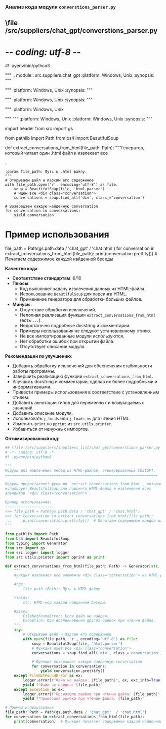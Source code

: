 ### **Анализ кода модуля `converstions_parser.py`**

## \file /src/suppliers/chat_gpt/converstions_parser.py
# -*- coding: utf-8 -*-
#! .pyenv/bin/python3

"""
.. module:: src.suppliers.chat_gpt 
    :platform: Windows, Unix
    :synopsis:
"""

"""
    :platform: Windows, Unix
    :synopsis:
"""

"""
    :platform: Windows, Unix
    :synopsis:
"""

"""
  :platform: Windows, Unix

"""
"""
  :platform: Windows, Unix
  :platform: Windows, Unix
  :synopsis:
"""
  
import header
from src import gs

from pathlib import Path
from bs4 import BeautifulSoup

def extract_conversations_from_html(file_path: Path):
    """Генератор, который читает один .html файл и извлекает все <div class="conversation">.

    :param file_path: Путь к .html файлу.
    """
    # Открываем файл и парсим его содержимое
    with file_path.open('r', encoding='utf-8') as file:
        soup = BeautifulSoup(file, 'html.parser')
        # Ищем все <div class="conversation">
        conversations = soup.find_all('div', class_='conversation')
        ...
    # Возвращаем каждую найденную conversation
    for conversation in conversations:
        yield conversation

# Пример использования
file_path = Path(gs.path.data / 'chat_gpt'  / 'chat.html')
for conversation in extract_conversations_from_html(file_path):
    print(conversation.prettify())  # Печатаем содержимое каждой найденной беседы


**Качество кода**:
- **Соответствие стандартам**: 6/10
- **Плюсы**:
  - Код выполняет задачу извлечения данных из HTML-файла.
  - Использование `BeautifulSoup` для парсинга HTML.
  - Применение генератора для обработки больших файлов.
- **Минусы**:
  - Отсутствие обработки исключений.
  - Неполная реализация функции `extract_conversations_from_html` (есть `...`).
  - Недостаточно подробные docstring и комментарии.
  - Примеры использования не следуют установленному стилю.
  - Не все импортированные модули используются.
  - Нет обработки ошибок при открытии файла.
  - Отсутствует описание модуля.

**Рекомендации по улучшению**:
- Добавить обработку исключений для обеспечения стабильности работы программы.
- Завершить реализацию функции `extract_conversations_from_html`.
- Улучшить docstring и комментарии, сделав их более подробными и информативными.
- Привести примеры использования в соответствие с установленным стилем.
- Добавить аннотации типов для переменных и возвращаемых значений.
- Добавить описание модуля.
- Использовать `j_loads` или `j_loads_ns` для чтения HTML.
- Изменить `print` на `pprint` из `src.utils.printer`.
- Избавиться от ненужных импортов.

**Оптимизированный код**:

```python
## \file /src/suppliers/suppliers_list/chat_gpt/converstions_parser.py
# -*- coding: utf-8 -*-
#! .pyenv/bin/python3

"""
Модуль для извлечения бесед из HTML-файлов, сгенерированных ChatGPT.
=====================================================================

Модуль предоставляет функцию `extract_conversations_from_html`, которая
использует BeautifulSoup для парсинга HTML-файла и извлечения всех
элементов `<div class="conversation">`.

Пример использования:
----------------------
>>> file_path = Path(gs.path.data / 'chat_gpt' / 'chat.html')
>>> for conversation in extract_conversations_from_html(file_path):
...     print(conversation.prettify())  # Печатаем содержимое каждой найденной беседы
"""

from pathlib import Path
from bs4 import BeautifulSoup
from typing import Generator
from src import gs
from src.logger import logger
from src.utils.printer import pprint as print

def extract_conversations_from_html(file_path: Path) -> Generator[str, None, None]:
    """
    Функция извлекает все элементы <div class="conversation"> из HTML-файла.

    Args:
        file_path (Path): Путь к HTML-файлу.

    Yields:
        str: HTML-код каждой найденной беседы.

    Raises:
        FileNotFoundError: Если файл не найден.
        Exception: При возникновении других ошибок при чтении файла.
    """
    try:
        # Открываем файл и парсим его содержимое
        with open(file_path, 'r', encoding='utf-8') as file:
            soup = BeautifulSoup(file, 'html.parser')
            # Функция ищет все <div class="conversation">
            conversations = soup.find_all('div', class_='conversation')

            # Функция возвращает каждую найденную conversation
            for conversation in conversations:
                yield conversation.prettify()
    except FileNotFoundError as ex:
        logger.error(f"Файл не найден: {file_path}", ex, exc_info=True)
        yield f"Файл не найден: {file_path}"
    except Exception as ex:
        logger.error(f"Произошла ошибка при чтении файла: {file_path}", ex, exc_info=True)
        yield f"Произошла ошибка при чтении файла: {file_path}"

# Пример использования
file_path: Path = Path(gs.path.data / 'chat_gpt'  / 'chat.html')
for conversation in extract_conversations_from_html(file_path):
    print(conversation)  # Функция печатает содержимое каждой найденной беседы